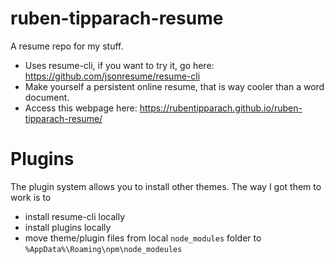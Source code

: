 # ruben-tipparach-resume
A resume repo for my stuff.

- Uses resume-cli, if you want to try it, go here: https://github.com/jsonresume/resume-cli
- Make yourself a persistent online resume, that is way cooler than a word document.
- Access this webpage here: https://rubentipparach.github.io/ruben-tipparach-resume/

# Plugins
The plugin system allows you to install other themes. The way I got them to work is to 
- install resume-cli locally
- install plugins locally
- move theme/plugin files from local `node_modules` folder to `%AppData%\Roaming\npm\node_modeules`
